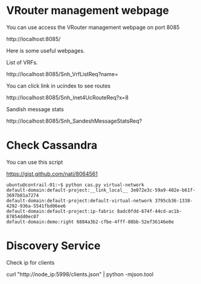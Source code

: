 # VRouter management webpage

You can use access the VRouter management webpage on port 8085

http://localhost:8085/

Here is some useful webpages.

List of VRFs. 

http://localhost:8085/Snh_VrfListReq?name=

You can click link in ucindex to see routes

http://localhost:8085/Snh_Inet4UcRouteReq?x=8

Sandish message stats

http://localhost:8085/Snh_SandeshMessageStatsReq?

# Check Cassandra

You can use this script

https://gist.github.com/nati/8064561

```
ubuntu@contrail-01:~$ python cas.py virtual-network
default-domain:default-project:__link_local__ 3e072e3c-59a9-402e-b61f-3697b81a7274
default-domain:default-project:default-virtual-network 3795cb36-1338-4292-936a-5541fbd06ee6
default-domain:default-project:ip-fabric 8adc0fdd-674f-44cd-ac1b-87854dd0ec87
default-domain:demo:right 6884a3b2-cfbe-4fff-88bb-52ef36146e0e
```

# Discovery Service

Check ip for clients

curl "http://node_ip:5998/clients.json" | python -mjson.tool
